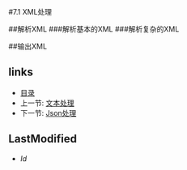 #7.1 XML处理


##解析XML
###解析基本的XML
###解析复杂的XML

##输出XML



## links
   * [目录](<preface.md>)
   * 上一节: [文本处理](<7.md>)
   * 下一节: [Json处理](<7.2.md>)

## LastModified 
   * $Id$
